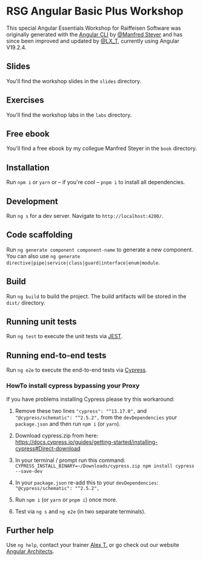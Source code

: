 # RSG Angular Basic Plus Workshop

This special Angular Essentials Workshop for Raiffeisen Software was originally generated with the [Angular CLI](https://github.com/angular/angular-cli) by [@Manfred Steyer](https://twitter.com/ManfredSteyer) and has since been improved and updated by [@LX_T](https://twitter.com/LX_T), currently using Angular V19.2.4.

## Slides

You'll find the workshop slides in the `slides` directory.

## Exercises

You'll find the workshop labs in the `labs` directory.

## Free ebook

You'll find a free ebook by my collegue Manfred Steyer in the `book` directory.

## Installation

Run `npm i` or `yarn` or &ndash; if you're cool &ndash; `pnpm i` to install all dependencies.

## Development

Run `ng s` for a dev server. Navigate to `http://localhost:4200/`.

## Code scaffolding

Run `ng generate component component-name` to generate a new component. You can also use `ng generate directive|pipe|service|class|guard|interface|enum|module`.

## Build

Run `ng build` to build the project. The build artifacts will be stored in the `dist/` directory.

## Running unit tests

Run `ng test` to execute the unit tests via [JEST](https://jestjs.io).

## Running end-to-end tests

Run `ng e2e` to execute the end-to-end tests via [Cypress](https://www.cypress.io/).

### HowTo install cypress bypassing your Proxy

If you have problems installing Cypress please try this workaround:

1. Remove these two lines `"cypress": "^13.17.0",` and `"@cypress/schematic": "^2.5.2",` from the `devDependencies` your `package.json` and then run `npm i` (or `yarn`).

2. Download cypress.zip from here: https://docs.cypress.io/guides/getting-started/installing-cypress#Direct-download

3. In your terminal / prompt run this command: `CYPRESS_INSTALL_BINARY=~/Downloads/cypress.zip npm install cypress --save-dev`

4. In your `package.json` re-add this to your `devDependencies`: `"@cypress/schematic": "^2.5.2",`

5. Run `npm i` (or `yarn` or `pnpm i`) once more.

6. Test via `ng s` and `ng e2e` (in two separate terminals).

## Further help

Use `ng help`, contact your trainer [Alex T.](https://alex.thalhammer.name) or go check out our website [Angular Architects](https://www.angulararchitects.io).

